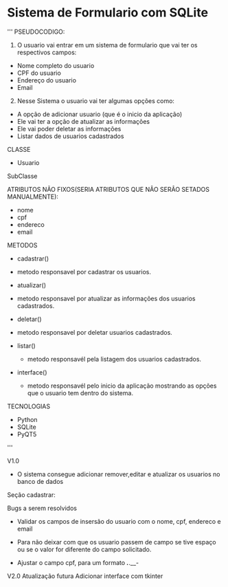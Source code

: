 # Sistema de Formulario com SQLite

'''
PSEUDOCODIGO:

1. O usuario vai entrar em um sistema de formulario que vai ter os respectivos campos:
  - Nome completo do usuario
  - CPF do usuario
  - Endereço do usuario
  - Email

2. Nesse Sistema o usuario vai ter algumas opções como:
  - A opção de adicionar usuario (que é o inicio da aplicação)
  - Ele vai ter a opção de atualizar as informações
  - Ele vai poder deletar as informações
  - Listar dados de usuarios cadastrados


CLASSE

- Usuario

SubClasse


ATRIBUTOS NÃO FIXOS(SERIA ATRIBUTOS QUE NÂO SERÂO SETADOS MANUALMENTE):

- nome
- cpf
- endereco
- email



METODOS

- cadastrar()
 - metodo responsavel por cadastrar os usuarios.

- atualizar()
 - metodo responsavel por atualizar as informações dos usuarios cadastrados.

- deletar()
 - metodo responsavel por deletar usuarios cadastrados.

- listar()
  - metodo responsavél pela listagem dos usuarios cadastrados.

- interface()
  - metodo responsavél pelo inicio da aplicação mostrando as opções que o usuario tem dentro do sistema.


TECNOLOGIAS

- Python
- SQLite
- PyQT5

'''


V1.0
- O sistema consegue adicionar remover,editar e atualizar os usuarios no banco de dados

Seção cadastrar:

Bugs a serem resolvidos
- Validar os campos de insersão do usuario com o nome, cpf, endereco e email
 - Para não deixar com que os usuario passem de campo se tive espaço ou se o valor for diferente do campo solicitado.

- Ajustar o campo cpf, para um formato ___.___.___-_

V2.0
Atualização futura Adicionar interface com tkinter 